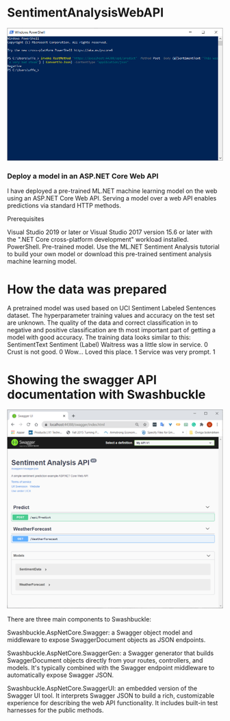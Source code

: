 # SentimentAnalysisWebAPI

![predict from command line](https://github.com/ulfsv/SentimentAnalysisWebAPI/blob/master/predict.png)
### Deploy a model in an ASP.NET Core Web API
I have deployed a pre-trained ML.NET machine learning model on the web using an ASP.NET Core Web API. 
Serving a model over a web API enables predictions via standard HTTP methods.

Prerequisites

Visual Studio 2019 or later or Visual Studio 2017 version 15.6 or later with the ".NET Core cross-platform development" workload installed.
PowerShell.
Pre-trained model. Use the ML.NET Sentiment Analysis tutorial to build your own model or download this pre-trained sentiment analysis machine learning model.

# How the data was prepared

A pretrained model was used based on UCI Sentiment Labeled Sentences dataset. The hyperparameter training values and accuracy on the test set are unknown. The quality of the data and correct classification in to negative and positive classification are th most important part of getting a model with good accuracy.
The training data looks similar to this:
SentimentText 	                            Sentiment (Label)
Waitress was a little slow in service. 	     0
Crust is not good. 	                         0
Wow... Loved this place.                     1
Service was very prompt.                  	 1

# Showing the swagger API documentation with Swashbuckle
![predict from command line](https://github.com/ulfsv/SentimentAnalysisWebAPI/blob/master/swaggeer_doc.png)

There are three main components to Swashbuckle:

Swashbuckle.AspNetCore.Swagger: a Swagger object model and middleware to expose SwaggerDocument objects as JSON endpoints.

Swashbuckle.AspNetCore.SwaggerGen: a Swagger generator that builds SwaggerDocument objects directly from your routes, controllers, and models. It's typically combined with the Swagger endpoint middleware to automatically expose Swagger JSON.

Swashbuckle.AspNetCore.SwaggerUI: an embedded version of the Swagger UI tool. It interprets Swagger JSON to build a rich, customizable experience for describing the web API functionality. It includes built-in test harnesses for the public methods.


